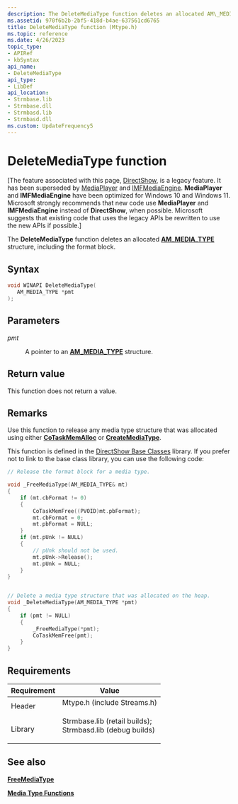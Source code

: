```yaml
---
description: The DeleteMediaType function deletes an allocated AM\_MEDIA\_TYPE structure, including the format block.
ms.assetid: 970f6b2b-2bf5-418d-b4ae-637561cd6765
title: DeleteMediaType function (Mtype.h)
ms.topic: reference
ms.date: 4/26/2023
topic_type: 
- APIRef
- kbSyntax
api_name: 
- DeleteMediaType
api_type: 
- LibDef
api_location: 
- Strmbase.lib
- Strmbase.dll
- Strmbasd.lib
- Strmbasd.dll
ms.custom: UpdateFrequency5
---
```


# DeleteMediaType function

\[The feature associated with this page, [DirectShow](/windows/win32/directshow/directshow), is a legacy feature. It has been superseded by [MediaPlayer](/uwp/api/Windows.Media.Playback.MediaPlayer) and [IMFMediaEngine](/windows/win32/api/mfmediaengine/nn-mfmediaengine-imfmediaengine). **MediaPlayer** and **IMFMediaEngine** have been optimized for Windows 10 and Windows 11. Microsoft strongly recommends that new code use **MediaPlayer** and **IMFMediaEngine** instead of **DirectShow**, when possible. Microsoft suggests that existing code that uses the legacy APIs be rewritten to use the new APIs if possible.\]

The **DeleteMediaType** function deletes an allocated [**AM\_MEDIA\_TYPE**](/windows/win32/api/strmif/ns-strmif-am_media_type) structure, including the format block.

## Syntax


```C++
void WINAPI DeleteMediaType(
   AM_MEDIA_TYPE *pmt
);
```



## Parameters

<dl> <dt>

*pmt* 
</dt> <dd>

A pointer to an [**AM\_MEDIA\_TYPE**](/windows/win32/api/strmif/ns-strmif-am_media_type) structure.

</dd> </dl>

## Return value

This function does not return a value.

## Remarks

Use this function to release any media type structure that was allocated using either [**CoTaskMemAlloc**](/windows/desktop/api/combaseapi/nf-combaseapi-cotaskmemalloc) or [**CreateMediaType**](createmediatype.md).

This function is defined in the [DirectShow Base Classes](directshow-base-classes.md) library. If you prefer not to link to the base class library, you can use the following code:


```C++
// Release the format block for a media type.

void _FreeMediaType(AM_MEDIA_TYPE& mt)
{
    if (mt.cbFormat != 0)
    {
        CoTaskMemFree((PVOID)mt.pbFormat);
        mt.cbFormat = 0;
        mt.pbFormat = NULL;
    }
    if (mt.pUnk != NULL)
    {
        // pUnk should not be used.
        mt.pUnk->Release();
        mt.pUnk = NULL;
    }
}


// Delete a media type structure that was allocated on the heap.
void _DeleteMediaType(AM_MEDIA_TYPE *pmt)
{
    if (pmt != NULL)
    {
        _FreeMediaType(*pmt); 
        CoTaskMemFree(pmt);
    }
}
```





## Requirements



| Requirement | Value |
|--------------------|--------------------------------------------------------------------------------------------------------------------------------------------------------------------------------------------|
| Header<br/>  | <dl> <dt>Mtype.h (include Streams.h)</dt> </dl>                                                                                     |
| Library<br/> | <dl> <dt>Strmbase.lib (retail builds); </dt> <dt>Strmbasd.lib (debug builds)</dt> </dl> |



## See also

<dl> <dt>

[**FreeMediaType**](freemediatype.md)
</dt> <dt>

[**Media Type Functions**](media-type-functions.md)
</dt> </dl>

 

